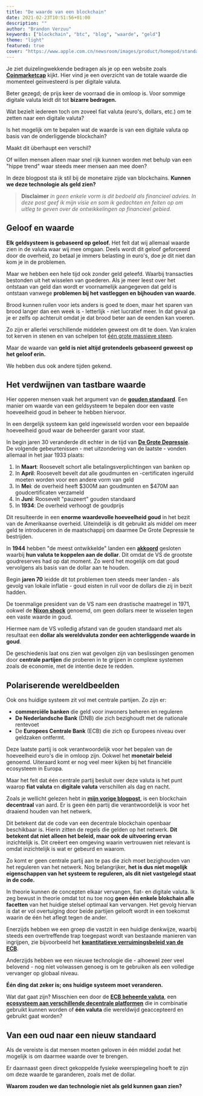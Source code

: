 ```yaml
---
title: "De waarde van een blockchain"
date: 2021-02-23T10:51:56+01:00
description: ""
author: "Brandon Verzuu"
keywords: ["blockchain", "btc", "blog", "waarde", "geld"]
theme: "light"
featured: true
cover: "https://www.apple.com.cn/newsroom/images/product/homepod/standard/Apple-HomePod-hero-230118_big.jpg.large_2x.jpg"
---
```


Je ziet duizelingwekkende bedragen als je op een website zoals [**Coinmarketcap**](https://coinmarketcap.com/ "CoinMarketCap") kijkt. Hier vind je een overzicht van de totale waarde die momenteel geïnvesteerd is per digitale valuta.

Beter gezegd; de prijs keer de voorraad die in omloop is. Voor sommige digitale valuta leidt dit tot **bizarre bedragen.**

Wat bezielt iedereen toch om zoveel fiat valuta (euro's, dollars, etc.) om te zetten naar een digitale valuta?

Is het mogelijk om te bepalen wat de waarde is van een digitale valuta op basis van de onderliggende blockchain?

Maakt dit überhaupt een verschil?

Of willen mensen alleen maar snel rijk kunnen worden met behulp van een "hippe trend" waar steeds meer mensen aan mee doen?

In deze blogpost sta ik stil bij de monetaire zijde van blockchains. **Kunnen we deze technologie als geld zien?**

> **Disclaimer** _in geen enkele vorm is dit bedoeld als financieel advies. In deze post geef ik mijn visie en som ik gedachten en feiten op om uitleg te geven over de ontwikkelingen op financieel gebied._

## Geloof en waarde

**Elk geldsysteem is gebaseerd op geloof.** Het feit dat wij allemaal waarde zien in de valuta waar wij mee omgaan. Deels wordt dit geloof geforceerd door de overheid, zo betaal je immers belasting in euro's, doe je dit niet dan kom je in de problemen.

Maar we hebben een hele tijd ook zonder geld geleefd. Waarbij transacties bestonden uit het wisselen van goederen. Als je meer leest over het ontstaan van geld dan wordt er voornamelijk aangegeven dat geld is ontstaan vanwege **problemen bij het vastleggen en bijhouden van waarde**.

Brood kunnen ruilen voor iets anders is goed te doen, maar het sparen van brood langer dan een week is - letterlijk - niet lucratief meer. In dat geval ga je er zelfs op achteruit omdat je dat brood beter aan de eenden kan voeren.

Zo zijn er allerlei verschillende middelen geweest om dit te doen. Van kralen tot kerven in stenen en van schelpen tot [één grote massieve steen](https://decorrespondent.nl/2978/wie-begrijpt-hoe-ons-geld-werkt-komt-morgen-in-opstand/114489210-2868dc45 "De Correspondent").

Maar de waarde van **geld is niet altijd grotendeels gebaseerd geweest op het geloof erin.**

We hebben dus ook andere tijden gekend.

## Het verdwijnen van tastbare waarde

Hier opperen mensen vaak het argument van de [**gouden standaard**](https://www.thebalance.com/what-is-the-history-of-the-gold-standard-3306136 "The Balance"). Een manier om waarde van een geldsysteem te bepalen door een vaste hoeveelheid goud in beheer te hebben hiervoor.

In een dergelijk systeem kan geld ingewisseld worden voor een bepaalde hoeveelheid goud waar de beheerder garant voor staat.

In begin jaren 30 veranderde dit echter in de tijd van [**De Grote Depressie**](https://www.britannica.com/event/Great-Depression "Britannica"). De volgende gebeurtenissen - met uitzondering van de laatste - vonden allemaal in het jaar 1933 plaats:

1. In **Maart**: Roosevelt schort alle betalingsverplichtingen van banken op
2. In **April**: Roosevelt bevelt dat alle goudmunten en -certificaten ingeruild moeten worden voor een andere vorm van geld
3. In **Mei**: de overheid heeft $300M aan goudmunten en $470M aan goudcertificaten verzameld
4. In **Juni**: Roosevelt "pauzeert" gouden standaard
5. In **1934**: De overheid verhoogt de goudprijs

Dit resulteerde in een **enorme waardevolle hoeveelheid goud** in het bezit van de Amerikaanse overheid. Uiteindelijk is dit gebruikt als middel om meer geld te introduceren in de maatschappij om daarmee De Grote Depressie te bestrijden.

In **1944** hebben "de meest ontwikkelde" landen een [**akkoord**](https://www.investopedia.com/terms/b/brettonwoodsagreement.asp "Investopedia") gesloten waarbij **hun valuta te koppelen aan de dollar**. Dit omdat de VS de grootste goudreserves had op dat moment. Zo werd het mogelijk om dat goud vervolgens als basis van de dollar aan te houden.

Begin **jaren 70** leidde dit tot problemen toen steeds meer landen - als gevolg van lokale inflatie - goud eisten in ruil voor de dollars die zij in bezit hadden.

De toenmalige president van de VS nam een drastische maatregel in 1971, ookwel de [**Nixon shock**](https://isgeschiedenis.nl/nieuws/de-nixon-shock-america-first-in-de-jaren-70 "Is Geschiedenis") genoemd, om geen dollars meer te wisselen tegen een vaste waarde in goud.

Hiermee nam de VS volledig afstand van de gouden standaard met als resultaat een **dollar als wereldvaluta zonder een achterliggende waarde in goud**.

De geschiedenis laat ons zien wat gevolgen zijn van beslissingen genomen door **centrale partijen** die proberen in te grijpen in complexe systemen zoals de economie, met de intentie deze te redden.

## Polariserende wereldbeelden

Ook ons huidige systeem zit vol met centrale partijen. Zo zijn er:

- **commerciële banken** die geld voor inwoners beheren en reguleren
- **De Nederlandsche Bank** (DNB) die zich bezighoudt met de nationale rentevoet
- De **Europees Centrale Bank** (ECB) die zich op Europees niveau over geldzaken ontfermt.

Deze laatste partij is ook verantwoordelijk voor het bepalen van de hoeveelheid euro's die in omloop zijn. Ookwel het **monetair beleid** genoemd. Uiteraard komt er nog veel meer kijken bij het financiële ecosysteem in Europa.

Maar het feit dat één centrale partij besluit over deze valuta is het punt waarop **fiat valuta** en **digitale valuta** verschillen als dag en nacht.

Zoals je wellicht gelezen hebt in [**mijn vorige blogpost**](../begrijp-jij-bitcoin), is een blockchain **decentraal** van aard. Er is geen één partij die verantwoordelijk is voor het draaiend houden van het netwerk.

Dit betekent dat de code van een decentrale blockchain openbaar beschikbaar is. Hierin zitten de regels die gelden op het netwerk. **Dit betekent dat niet alleen het beleid, maar ook de uitvoering ervan** inzichtelijk is. Dit creëert een omgeving waarin vertrouwen niet relevant is omdat inzichtelijk is wat er gebeurd en waarom.

Zo komt er geen centrale partij aan te pas die zich moet bezighouden van het reguleren van het netwerk. Nog belangrijker, **het is dus niet mogelijk eigenschappen van het systeem te reguleren, als dit niet vastgelegd staat in de code.**

In theorie kunnen de concepten elkaar vervangen, fiat- en digitale valuta. Ik zeg bewust in theorie omdat tot nu toe nog **geen één enkele blokchain alle facetten** van het huidige stelsel optimaal kan vervangen. Het gevolg hiervan is dat er vol overtuiging door beide partijen gelooft wordt in een toekomst waarin de één het aflegt tegen de ander.

Enerzijds hebben we een groep die vastzit in een huidige denkwijze, waarbij steeds een overtreffende trap toegepast wordt van bestaande manieren van ingrijpen, zie bijvoorbeeld het [**kwantitatieve verruimingsbeleid van de ECB**](https://www.ecb.europa.eu/explainers/show-me/html/app_infographic.nl.html "ECB").

Anderzijds hebben we een nieuwe technologie die - alhoewel zeer veel belovend - nog niet volwassen genoeg is om te gebruiken als een volledige vervanger op globaal niveau.

**Één ding dat zeker is; ons huidige systeem moet veranderen.**

Wat dat gaat zijn? Misschien een door de [**ECB beheerde valuta**](https://www.ecb.europa.eu/home/search/html/central_bank_digital_currencies_cbdc.en.html "ECB"), een [**ecosysteem aan verschillende decentrale platformen**](https://www.forbes.com/sites/philippsandner/2021/02/22/decentralized-finance-will-change-your-understanding-of-financial-systems/?sh=30378d675b52 "Forbes") die in combinatie gebruikt kunnen worden of **één valuta** die wereldwijd geaccepteerd en gebruikt gaat worden?

## Van een oud naar een nieuw standaard

Als de vereiste is dat mensen moeten geloven in één middel zodat het mogelijk is om daarmee waarde over te brengen.

Er daarnaast geen direct gekoppelde fysieke weerspiegeling hoeft te zijn om deze waarde te garanderen, zoals met de dollar.

**Waarom zouden we dan technologie niet als geld kunnen gaan zien?**
